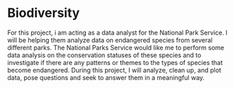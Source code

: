 # Biodiversity
For this project, i am acting as a data analyst for the National Park Service. 
I will be helping them analyze data on endangered species from several different parks.
The National Parks Service would like me to perform some data analysis on the conservation statuses of these species and to investigate
if there are any patterns or themes to the types of species that become endangered. During this project,
I will analyze, clean up, and plot data, pose questions and seek to answer them in a meaningful way.

